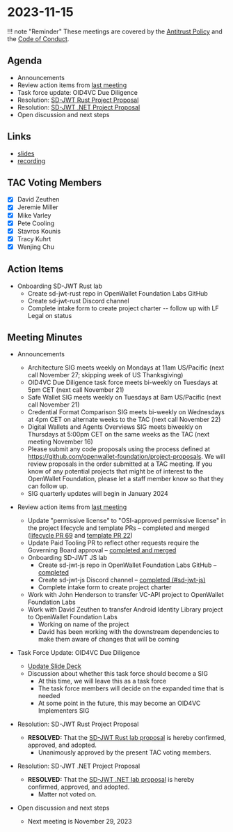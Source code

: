 # 2023-11-15

!!! note "Reminder"
    These meetings are covered by the [Antitrust Policy](../../governance/antitrust.md) and the [Code of Conduct](../../governance/code-of-conduct.md).

## Agenda
- Announcements
- Review action items from [last meeting](https://tac.openwallet.foundation/meetings/2023/2023-11-01/#action-items)
- Task force update: OID4VC Due Diligence
- Resolution: [SD-JWT Rust Project Proposal](https://github.com/openwallet-foundation/project-proposals/pull/23)
- Resolution: [SD-JWT .NET Project Proposal](https://github.com/openwallet-foundation/project-proposals/pull/24)
- Open discussion and next steps

## Links
- [slides](https://docs.google.com/presentation/d/1v0kuuVMQXT9WViYUncCaA0VVC7bYVIfwYD0vUI5Jp9k/edit?usp=sharing)
- [recording](https://zoom.us/rec/share/j38JS1KXeeD4A06s-4DgL8kfeZ4UtxCgkXBN2WHR-NqjjI8GT2CEy_GqYxIlM48Z.UPHxoHfLoepisIi1)

## TAC Voting Members

- [x] David Zeuthen
- [x] Jeremie Miller
- [x] Mike Varley
- [x] Pete Cooling
- [x] Stavros Kounis
- [x] Tracy Kuhrt
- [x] Wenjing Chu

## Action Items
- Onboarding SD-JWT Rust lab
    - Create sd-jwt-rust repo in OpenWallet Foundation Labs GitHub
    - Create sd-jwt-rust Discord channel
    - Complete intake form to create project charter -- follow up with LF Legal on status

## Meeting Minutes
- Announcements
    - Architecture SIG meets weekly on Mondays at 11am US/Pacific (next call November 27; skipping week of US Thanksgiving)
    - OID4VC Due Diligence task force meets bi-weekly on Tuesdays at 5pm CET (next call November 21)
    - Safe Wallet SIG meets weekly on Tuesdays at 8am US/Pacific (next call November 21)
    - Credential Format Comparison SIG meets bi-weekly on Wednesdays at 4pm CET on alternate weeks to the TAC (next call November 22)
    - Digital Wallets and Agents Overviews SIG meets biweekly on Thursdays at 5:00pm CET on the same weeks as the TAC (next meeting November 16)
    - Please submit any code proposals using the process defined at https://github.com/openwallet-foundation/project-proposals. We will review proposals in the order submitted at a TAC meeting. If you know of any potential projects that might be of interest to the OpenWallet Foundation, please let a staff member know so that they can follow up.
    - SIG quarterly updates will begin in January 2024


- Review action items from [last meeting](./2023-11-01.md#action-items)
    - Update "permissive license" to "OSI-approved permissive license" in the project lifecycle and template PRs – completed and merged ([lifecycle PR 69](https://github.com/openwallet-foundation/tac/pull/69) and [template PR 22](https://github.com/openwallet-foundation/project-proposals/pull/22))
    - Update Paid Tooling PR to reflect other requests require the Governing Board approval – [completed and merged](https://github.com/openwallet-foundation/tac/pull/65)
    - Onboarding SD-JWT JS lab
        - Create sd-jwt-js repo in OpenWallet Foundation Labs GitHub – [completed](https://github.com/openwallet-foundation-labs/sd-jwt-js)
        - Create sd-jwt-js Discord channel – [completed (#sd-jwt-js)](https://discord.com/channels/1022962884864643214/1169313401302945792)
        - Complete intake form to create project charter
    - Work with John Henderson to transfer VC-API project to OpenWallet Foundation Labs
    - Work with David Zeuthen to transfer Android Identity Library project to OpenWallet Foundation Labs
        - Working on name of the project
        - David has been working with the downstream dependencies to make them aware of changes that will be coming

- Task Force Update: OID4VC Due Diligence
    - [Update Slide Deck](https://docs.google.com/presentation/d/1xg5onqTUDrnsi3idrSFwDIg1hJCYMewy/edit)
    - Discussion about whether this task force should become a SIG
        - At this time, we will leave this as a task force
        - The task force members will decide on the expanded time that is needed
        - At some point in the future, this may become an OID4VC Implementers SIG

- Resolution: SD-JWT Rust Project Proposal
    - **RESOLVED:** That the [SD-JWT Rust lab proposal](https://github.com/openwallet-foundation/project-proposals/pull/23) is hereby confirmed, approved, and adopted.
        - Unanimously approved by the present TAC voting members.

- Resolution: SD-JWT .NET Project Proposal
    - **RESOLVED:** That the [SD-JWT .NET lab proposal](https://github.com/openwallet-foundation/project-proposals/pull/24) is hereby confirmed, approved, and adopted.
        - Matter not voted on.

- Open discussion and next steps
    - Next meeting is November 29, 2023
